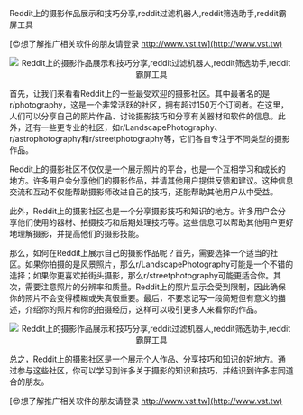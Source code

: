 Reddit上的摄影作品展示和技巧分享,reddit过滤机器人,reddit筛选助手,reddit霸屏工具

[😍想了解推广相关软件的朋友请登录 http://www.vst.tw](http://www.vst.tw)

 <center><img src="https://vst.tw/MP4/tuiguang/png/0.png" alt="Reddit上的摄影作品展示和技巧分享,reddit过滤机器人,reddit筛选助手,reddit霸屏工具"></center>

首先，让我们来看看Reddit上的一些最受欢迎的摄影社区。其中最著名的是r/photography，这是一个非常活跃的社区，拥有超过150万个订阅者。在这里，人们可以分享自己的照片作品、讨论摄影技巧和分享有关器材和软件的信息。此外，还有一些更专业的社区，如r/LandscapePhotography、r/astrophotography和r/streetphotography等，它们各自专注于不同类型的摄影作品。

Reddit上的摄影社区不仅仅是一个展示照片的平台，也是一个互相学习和成长的地方。许多用户会分享他们的摄影作品，并请其他用户提供反馈和建议。这种信息交流和互动不仅能帮助摄影师改进自己的技巧，还能帮助其他用户从中受益。

此外，Reddit上的摄影社区也是一个分享摄影技巧和知识的地方。许多用户会分享他们使用的器材、拍摄技巧和后期处理技巧等。这些信息可以帮助其他用户更好地理解摄影，并提高他们的摄影技能。

那么，如何在Reddit上展示自己的摄影作品呢？首先，需要选择一个适当的社区。如果你拍摄的是风景照片，那么r/LandscapePhotography可能是一个不错的选择；如果你更喜欢拍街头摄影，那么r/streetphotography可能更适合你。其次，需要注意照片的分辨率和质量。Reddit上的照片显示会受到限制，因此确保你的照片不会变得模糊或失真很重要。最后，不要忘记写一段简短但有意义的描述，介绍你的照片和你的拍摄经历，这样可以吸引更多人来看你的作品。

 <center><img src="https://vst.tw/MP4/tuiguang/png/7.png" alt="Reddit上的摄影作品展示和技巧分享,reddit过滤机器人,reddit筛选助手,reddit霸屏工具"></center>

总之，Reddit上的摄影社区是一个展示个人作品、分享技巧和知识的好地方。通过参与这些社区，你可以学习到许多关于摄影的知识和技巧，并结识到许多志同道合的朋友。

[😍想了解推广相关软件的朋友请登录 http://www.vst.tw](http://www.vst.tw)



